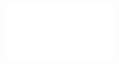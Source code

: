 ![Proposition 185. This doctrine enforces that of Divine Providence.](Proposition%20185.%20This%20doctrine%20enforces%20that%20of%20Divine%20Providence..md)